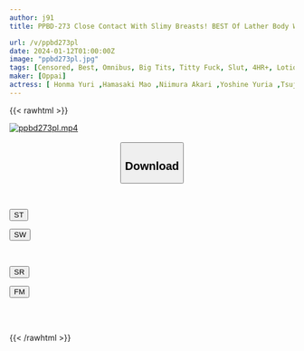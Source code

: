 ```yaml
---
author: j91
title: PPBD-273 Close Contact With Slimy Breasts! BEST Of Lather Body Wash Titty Fuck That Makes You Wet And Slutty!

url: /v/ppbd273pl
date: 2024-01-12T01:00:00Z
image: "ppbd273pl.jpg"
tags: [Censored, Best, Omnibus, Big Tits, Titty Fuck, Slut, 4HR+, Lotion, Soapland	]
maker: [Oppai]
actress: [ Honma Yuri ,Hamasaki Mao ,Niimura Akari ,Yoshine Yuria ,Tsujii Honoka ,Tsukino Kasumi, Seina Arisa, Kisaki Alice, Mizuhara Misono, Nosaki Mio ]
---
```



{{< rawhtml >}}

<div class="video" data-videoid="ZXGgyaK9B9UqVbq">
    <a href="javascript:;">
        <img src="/v/ppbd273pl/ppbd273pl.jpg" width="WIDTH" height="HEIGHT" alt="ppbd273pl.mp4" loading="lazy">
    </a>
</div>

<script type="text/javascript" src="https://j91.asia/asset/on-demand-st.js"></script>

<br>
  <link rel="stylesheet" href="https://j91.asia/asset/bs5.css">
  
  <center>
  <button class="btn btn-primary" type="button" data-bs-toggle="collapse" data-bs-target=".multi-collapse" aria-expanded="false" aria-controls="multiCollapseExample1 multiCollapseExample2"><h2>Download</h2></button></center>
</p>
<div class="row">
  <div class="col">
    <div class="collapse multi-collapse" id="multiCollapseExample1">
      <div class="card card-body">
	      	      <br>
<div class="buttons">  
<p><a href="https://streamtape.to/v/ZXGgyaK9B9UqVbq" target="_blank"><button class="btn-hover color-3"><i class="fa fa-download"></i> ST</button></a></p>
<p><a href="https://flaswish.com/8sopzm1o0v9e" target="_blank"><button class="btn-hover color-2"><i class="fa fa-download"></i> SW</button></a></p></div>
    </div>
  </div>
</div>
  <div class="col">
    <div class="collapse multi-collapse" id="multiCollapseExample2">
      <div class="card card-body">
	      <br>
<div class="buttons">
<p><a href="https://stmruby.com/js4xlchhc89u.html" target="_blank"><button class="btn-hover color-9"><i class="fa fa-download"></i> SR</button></a></p>
<p><a href="https://filemoon.sx/d/6rp5balb0j2h" target="_blank"><button class="btn-hover color-8"><i class="fa fa-download"></i> FM</button></a></p></div>
<br><br>
      </div>
    </div>
  </div>
</div>

{{< /rawhtml >}}